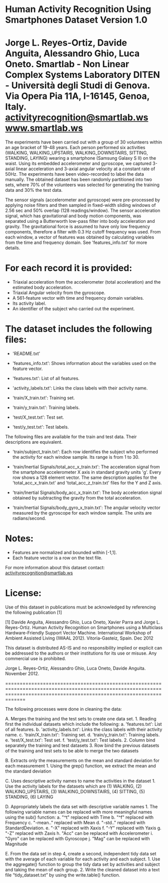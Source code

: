 Human Activity Recognition Using Smartphones Dataset
Version 1.0
==================================================================
Jorge L. Reyes-Ortiz, Davide Anguita, Alessandro Ghio, Luca Oneto.
Smartlab - Non Linear Complex Systems Laboratory
DITEN - Università degli Studi di Genova.
Via Opera Pia 11A, I-16145, Genoa, Italy.
activityrecognition@smartlab.ws
www.smartlab.ws
==================================================================

The experiments have been carried out with a group of 30 volunteers within an age bracket of 19-48 years. Each person performed six activities (WALKING, WALKING_UPSTAIRS, WALKING_DOWNSTAIRS, SITTING, STANDING, LAYING) wearing a smartphone (Samsung Galaxy S II) on the waist. Using its embedded accelerometer and gyroscope, we captured 3-axial linear acceleration and 3-axial angular velocity at a constant rate of 50Hz. The experiments have been video-recorded to label the data manually. The obtained dataset has been randomly partitioned into two sets, where 70% of the volunteers was selected for generating the training data and 30% the test data. 

The sensor signals (accelerometer and gyroscope) were pre-processed by applying noise filters and then sampled in fixed-width sliding windows of 2.56 sec and 50% overlap (128 readings/window). The sensor acceleration signal, which has gravitational and body motion components, was separated using a Butterworth low-pass filter into body acceleration and gravity. The gravitational force is assumed to have only low frequency components, therefore a filter with 0.3 Hz cutoff frequency was used. From each window, a vector of features was obtained by calculating variables from the time and frequency domain. See 'features_info.txt' for more details. 

For each record it is provided:
======================================

- Triaxial acceleration from the accelerometer (total acceleration) and the estimated body acceleration.
- Triaxial Angular velocity from the gyroscope. 
- A 561-feature vector with time and frequency domain variables. 
- Its activity label. 
- An identifier of the subject who carried out the experiment.

The dataset includes the following files:
=========================================

- 'README.txt'

- 'features_info.txt': Shows information about the variables used on the feature vector.

- 'features.txt': List of all features.

- 'activity_labels.txt': Links the class labels with their activity name.

- 'train/X_train.txt': Training set.

- 'train/y_train.txt': Training labels.

- 'test/X_test.txt': Test set.

- 'test/y_test.txt': Test labels.

The following files are available for the train and test data. Their descriptions are equivalent. 

- 'train/subject_train.txt': Each row identifies the subject who performed the activity for each window sample. Its range is from 1 to 30. 

- 'train/Inertial Signals/total_acc_x_train.txt': The acceleration signal from the smartphone accelerometer X axis in standard gravity units 'g'. Every row shows a 128 element vector. The same description applies for the 'total_acc_x_train.txt' and 'total_acc_z_train.txt' files for the Y and Z axis. 

- 'train/Inertial Signals/body_acc_x_train.txt': The body acceleration signal obtained by subtracting the gravity from the total acceleration. 

- 'train/Inertial Signals/body_gyro_x_train.txt': The angular velocity vector measured by the gyroscope for each window sample. The units are radians/second. 

Notes: 
======
- Features are normalized and bounded within [-1,1].
- Each feature vector is a row on the text file.

For more information about this dataset contact: activityrecognition@smartlab.ws

License:
========
Use of this dataset in publications must be acknowledged by referencing the following publication [1] 

[1] Davide Anguita, Alessandro Ghio, Luca Oneto, Xavier Parra and Jorge L. Reyes-Ortiz. Human Activity Recognition on Smartphones using a Multiclass Hardware-Friendly Support Vector Machine. International Workshop of Ambient Assisted Living (IWAAL 2012). Vitoria-Gasteiz, Spain. Dec 2012

This dataset is distributed AS-IS and no responsibility implied or explicit can be addressed to the authors or their institutions for its use or misuse. Any commercial use is prohibited.

Jorge L. Reyes-Ortiz, Alessandro Ghio, Luca Oneto, Davide Anguita. November 2012.

=========================================================================================================================================================================

The following processes were done in cleaning the data:

A.	Merges the training and the test sets to create one data set.
    1.	Reading first the individual datasets which include the following:
        a.	'features.txt': List of all features.
        b.	'activity_labels.txt': Links the class labels with their activity name.
        c.	'train/X_train.txt': Training set.
        d.	'train/y_train.txt': Training labels.
        e.	'test/X_test.txt': Test set.
        f.	'test/y_test.txt': Test labels.
    2.	Column bind separately the training and test datasets
    3.	Row bind the previous datasets of the training and test sets to be able to merge the two datasets
    
B.	Extracts only the measurements on the mean and standard deviation for each measurement
    1.	Using the grep() function, we extract the mean and the standard deviation
    
C.	Uses descriptive activity names to name the activities in the dataset
    1.	Use the activity labels for the datasets which are (1) WALKING, (2) WALKING_UPSTAIRS, (3) WALKING_DOWNSTAIRS, (4) SITTING, (5) STANDING, (6) LAYING
    
D.	Appropriately labels the data set with descriptive variable names
    1.	The following variable names can be replaced with more meaningful names using the sub() function:
        a.	"^t" replaced with Time
        b.	"^f" replaced with Frequency
        c.	"-mean.." replaced with Mean
        d.	"-std.." replaced with StandardDeviation.
        e.	"-X" replaced with Xaxis
        f.	"-Y" replaced with Yaxis
        g.	"-Z" replaced with Zaxis
        h.	"Acc" can be replaced with Accelerometer
        i.	"Gyro" can be replaced with Gyroscope
        j.	"Mag" can be replaced with Magnitude
        
E.	From the data set in step 4, create a second, independent tidy data set with the average of each variable for each activity and each subject.
    1.	Use the aggregate() function to group the tidy data set by activities and subject and taking the mean of each group.
    2.	Write the cleaned dataset into a text file “tidy_dataset.txt” by using the write.table() function.
